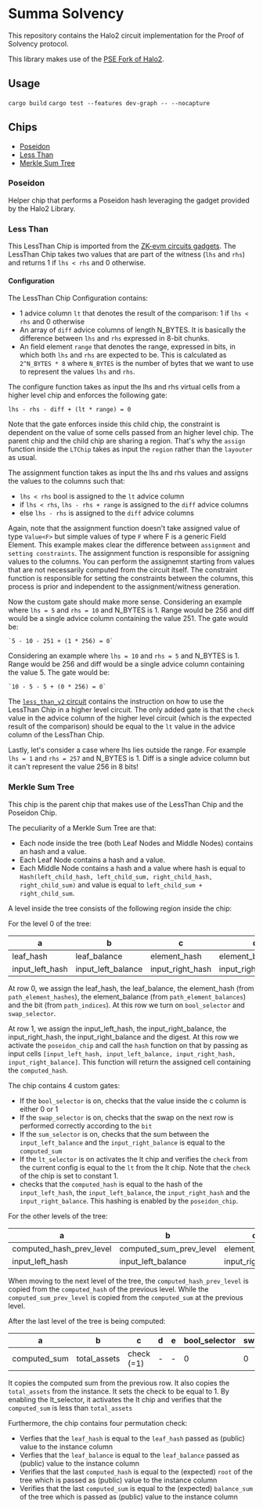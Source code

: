 # Summa Solvency

This repository contains the Halo2 circuit implementation for the Proof of Solvency protocol. 

This library makes use of the [PSE Fork of Halo2](https://github.com/privacy-scaling-explorations/halo2).

## Usage

`cargo build`
`cargo test --features dev-graph -- --nocapture`

## Chips

- [Poseidon](#Poseidon)
- [Less Than](#Less-Than)
- [Merkle Sum Tree](#Merkle-Sum-Tree)

### Poseidon

Helper chip that performs a Poseidon hash leveraging the gadget provided by the Halo2 Library.

### Less Than

This LessThan Chip is imported from the [ZK-evm circuits gadgets](https://github.com/privacy-scaling-explorations/zkevm-circuits/blob/main/gadgets/src/less_than.rs). The LessThan Chip takes two values that are part of the witness (`lhs` and `rhs`) and returns 1 if `lhs < rhs` and 0 otherwise.

#### Configuration

The LessThan Chip Configuration contains: 

- 1 advice column `lt` that denotes the result of the comparison: 1 if `lhs < rhs` and 0 otherwise
- An array of `diff` advice columns of length N_BYTES. It is basically the difference between `lhs` and `rhs` expressed in 8-bit chunks.
- An field element `range` that denotes the range, expressed in bits, in which both `lhs` and `rhs` are expected to be. This is calculated as `2^N_BYTES * 8` where `N_BYTES` is the number of bytes that we want to use to represent the values `lhs` and `rhs`.

The configure function takes as input the lhs and rhs virtual cells from a higher level chip and enforces the following gate:

`lhs - rhs - diff + (lt * range) = 0`

Note that the gate enforces inside this child chip, the constraint is dependent on the value of some cells passed from an higher level chip. The parent chip and the child chip are sharing a region. That's why the `assign` function inside the `LTChip` takes as input the `region` rather than the `layouter` as usual.

The assignment function takes as input the lhs and rhs values and assigns the values to the columns such that:

- `lhs < rhs` bool is assigned to the `lt` advice column
- if `lhs < rhs`, `lhs - rhs + range` is assigned to the `diff` advice columns
- else `lhs - rhs` is assigned to the `diff` advice columns

Again, note that the assignment function doesn't take assigned value of type `Value<F>` but simple values of type `F` where F is a generic Field Element. This example makes clear the difference between `assignment` and `setting constraints`. The assignment function is responsible for assigning values to the columns. You can perform the assignemnt starting from values that are not necessarily computed from the circuit itself. The constraint function is responsible for setting the constraints between the columns, this process is prior and independent to the assignment/witness generation.

Now the custom gate should make more sense. Considering an example where `lhs = 5` and `rhs = 10` and N_BYTES is 1. Range would be 256 and diff would be a single advice column containing the value 251. The gate would be:

    `5 - 10 - 251 + (1 * 256) = 0`

Considering an example where `lhs = 10` and `rhs = 5` and N_BYTES is 1. Range would be 256 and diff would be a single advice column containing the value 5. The gate would be:

    `10 - 5 - 5 + (0 * 256) = 0`

The [`less_than_v2` circuit](./src/circuits/less_than_v2.rs) contains the instruction on how to use the LessThan Chip in a higher level circuit. The only added gate is that the `check` value in the advice column of the higher level circuit (which is the expected result of the comparison) should be equal to the `lt` value in the advice column of the LessThan Chip.

Lastly, let's consider a case where lhs lies outside the range. For example `lhs = 1` and `rhs = 257` and N_BYTES is 1. Diff is a single advice column but it can't represent the value 256 in 8 bits!

### Merkle Sum Tree 

This chip is the parent chip that makes use of the LessThan Chip and the Poseidon Chip.

The peculiarity of a Merkle Sum Tree are that:

- Each node inside the tree (both Leaf Nodes and Middle Nodes) contains an hash and a value.
- Each Leaf Node contains a hash and a value.
- Each Middle Node contains a hash and a value where hash is equal to `Hash(left_child_hash, left_child_sum, right_child_hash, right_child_sum)` and value is equal to `left_child_sum + right_child_sum`.

A level inside the tree consists of the following region inside the chip:

For the level 0 of the tree:

| a                | b                     | c               |    d              |   e        |  bool_selector | swap_selector |  sum_selector | lt_selector
| --               | -                     | --              |   ---             |  ---       |    --          | ---           |  ---          | ---
| leaf_hash        | leaf_balance          | element_hash    |element_balance    | index      |        1       | 1             |  0            | 0
| input_left_hash  | input_left_balance    | input_right_hash|input_right_balance|computed_sum|     0          | 0             |  1            | 0

At row 0, we assign the leaf_hash, the leaf_balance, the element_hash (from `path_element_hashes`), the element_balance (from `path_element_balances`) and the bit (from `path_indices`). At this row we turn on `bool_selector` and `swap_selector`.

At row 1, we assign the input_left_hash, the input_right_balance, the input_right_hash, the input_right_balance and the digest. 
At this row we activate the `poseidon_chip` and call the `hash` function on that by passing as input cells `[input_left_hash, input_left_balance, input_right_hash, input_right_balance]`. This function will return the assigned cell containing the `computed_hash`.

The chip contains 4 custom gates: 

- If the `bool_selector` is on, checks that the value inside the c column is either 0 or 1
- If the `swap_selector` is on, checks that the swap on the next row is performed correctly according to the `bit`
- If the `sum_selector` is on, checks that the sum between the `input_left_balance` and the `input_right_balance` is equal to the `computed_sum`
- If the `lt_selector` is on activates the lt chip and verifies the `check` from the current config is equal to the `lt` from the lt chip. Note that the `check` of the chip is set to constant 1.
- checks that the `computed_hash` is equal to the hash of the `input_left_hash`, the `input_left_balance`, the `input_right_hash` and the `input_right_balance`. This hashing is enabled by the `poseidon_chip`.

For the other levels of the tree:

| a                         | b                       | c              |    d              |   e         | bool_selector | swap_selector | sum_selector | lt_selector 
| --                        | -                       | --             |   ---             |  ---        |  --           | ---           |  ---         | ---
| computed_hash_prev_level  | computed_sum_prev_level | element_hash   |element_balance    | index       |      1        | 1             |  0           | 0
| input_left_hash           | input_left_balance      |input_right_hash|input_right_balance|computed_sum |     0         | 0             |  1           | 0 

When moving to the next level of the tree, the `computed_hash_prev_level` is copied from the `computed_hash` of the previous level. While the `computed_sum_prev_level` is copied from the `computed_sum` at the previous level.

After the last level of the tree is being computed:

| a                         | b                       | c              |    d              |   e         | bool_selector | swap_selector | sum_selector | lt_selector
| --                        | -                       | --             |   ---             |  ---        |  --           | ---           |  ---         | ---
| computed_sum              | total_assets            | check (=1)     |              -    | -           |      0        | 0             |  0           | 1

It copies the computed sum from the previous row. It also copies the `total_assets` from the instance. It sets the check to be equal to 1. By enabling the lt_selector, it activates the lt chip and verifies that the `computed_sum` is less than `total_assets`

Furthermore, the chip contains four permutation check:

- Verfies that the `leaf_hash` is equal to the `leaf_hash` passed as (public) value to the instance column
- Verfies that the `leaf_balance` is equal to the `leaf_balance` passed as (public) value to the instance column
- Verifies that the last `computed_hash` is equal to the (expected) `root` of the tree which is passed as (public) value to the instance column
- Verifies that the last `computed_sum` is equal to the (expected) `balance_sum` of the tree which is passed as (public) value to the instance column
